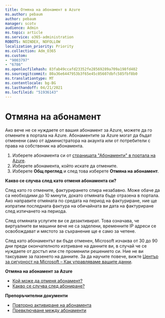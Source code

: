 ```yaml
---
title: Отмяна на абонамент в Azure
ms.author: pebaum
author: pebaum
manager: scotv
audience: Admin
ms.topic: article
ms.service: o365-administration
ROBOTS: NOINDEX, NOFOLLOW
localization_priority: Priority
ms.collection: Adm_O365
ms.custom:
- "9003797"
- "6786"
ms.openlocfilehash: 83fab49ccafd23352fe28569289a709a198fd402
ms.sourcegitcommit: 80a36e6447953b3f65e45c05607dbfc585fbf8b0
ms.translationtype: MT
ms.contentlocale: bg-BG
ms.lasthandoff: 04/21/2021
ms.locfileid: "51936143"
---
```

# <a name="cancel-subscription"></a>Отмяна на абонамент

Ако вече не се нуждаете от вашия абонамент за Azure, можете да го отмените в портала на Azure. Абонаментите за Azure могат да бъдат отменени само от администратора на акаунта или от потребители с права на собственик на абонамента.

1. Изберете абонамента си от [страницата "Абонаменти" в портала на Azure](https://portal.azure.com/#blade/Microsoft_Azure_Billing/SubscriptionsBlade).
2. Изберете абонамента, който искате да отмените.
3. Изберете **Общ преглед** и след това изберете **Отмяна на абонамент**.

**Какво се случва след като отменя абонамента си?**

След като го отмените, фактурирането спира незабавно. Може обаче да са необходими до 10 минути, докато отмяната бъде отразена в портала. Ако направите отмяната по средата на период на фактуриране, ние ще изпратим последната фактура на обичайната ви дата на фактуриране след изтичането на периода.

След отмяната услугите ви се дезактивират. Това означава, че виртуалните ви машини вече не са заделени, временните IP адреси се освобождават и мястото за съхранение ще е само за четене.

След като абонаментът ви бъде отменен, Microsoft изчаква от 30 до 90 дни преди окончателното изтриване на данните ви, в случай че се нуждаете от достъп или сте променили решението си. Ние не ви таксуваме за пазенето на данните. За да научите повече, вижте [Център за сигурност на Microsoft – Как управляваме вашите данни](https://go.microsoft.com/fwLink/p/?LinkID=822930&clcid=0x409).

**Отмяна на абонамент за Azure**

- [Кой може да отменя абонамент?](https://docs.microsoft.com/azure/billing/billing-how-to-cancel-azure-subscription?WT.mc_id=Portal-Microsoft_Azure_Support#who-can-cancel-a-subscription)
- [Какво се случва след абониране?](https://docs.microsoft.com/azure/billing/billing-how-to-cancel-azure-subscription?WT.mc_id=Portal-Microsoft_Azure_Support#what-happens-after-i-cancel-my-subscription)

**Препоръчителни документи**

- [Повторно активиране на абонамента](https://docs.microsoft.com/azure/billing/billing-how-to-cancel-azure-subscription?WT.mc_id=Portal-Microsoft_Azure_Support#reactivate-subscription)
- [Превключване между абонаменти](https://docs.microsoft.com/azure/billing/billing-how-to-switch-azure-offer?WT.mc_id=Portal-Microsoft_Azure_Support)